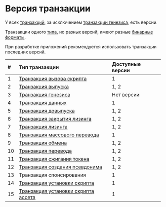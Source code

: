 # Версия транзакции

У всех [транзакций](/ru/blockchain/transaction.md), за исключением [транзакции генезиса](/ru/blockchain/transaction-type/genesis-transaction.md), есть версии.

Транзакции одного [типа](/ru/blockchain/transaction-type.md), но разных версий, имеют разные [бинарные форматы](/ru/blockchain/binary-format/transaction-binary-format.md).

При разработке приложений рекомендуется использовать транзакции последних версий.

| # | Тип транзакции | Доступные версии |
| :--- | :--- | :--- |
| 1 | [Транзакция вызова скрипта](/ru/blockchain/transaction-type/invoke-script-transaction.md) | 1 |
| 2 | [Транзакция выпуска](/ru/blockchain/transaction-type/issue-transaction.md) | 1, 2 |
| 3 | [Транзакция генезиса](/ru/blockchain/transaction-type/genesis-transaction.md) | Нет версии |
| 4 | [Транзакция данных](/ru/blockchain/transaction-type/data-transaction.md) | 1 |
| 5 | [Транзакция довыпуска](/ru/blockchain/transaction-type/reissue-transaction.md) | 1, 2 |
| 6 | [Транзакция закрытия лизинга](/ru/blockchain/transaction-type/lease-cancel-transaction.md) | 1, 2 |
| 7 | [Транзакция лизинга](/ru/blockchain/transaction-type/lease-transaction.md) | 1, 2 |
| 8 | [Транзакция массового перевода](/ru/blockchain/transaction-type/mass-transfer-transaction.md) | 1 |
| 9 | [Транзакция обмена](/ru/blockchain/transaction-type/exchange-transaction.md) | 1, 2 |
| 10 | [Транзакция перевода](/ru/blockchain/transaction-type/transfer-transaction.md) | 1, 2 |
| 11 | [Транзакция сжигания токена](/ru/blockchain/transaction-type/burn-transaction.md) | 1, 2 |
| 12 | [Транзакция создания псевдонима](/ru/blockchain/transaction-type/alias-transaction.md) | 1, 2 |
| 13 | Транзакция спонсирования | 1 |
| 14 | [Транзакция установки скрипта](/ru/blockchain/transaction-type/set-script-transaction.md) | 1 |
| 15 | [Транзакция установки скрипта ассета](/ru/blockchain/transaction-type/set-asset-script-transaction.md) | 1 |
